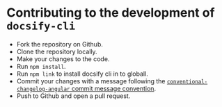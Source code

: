 # Contributing to the development of `docsify-cli`

- Fork the repository on Github.
- Clone the repository locally.
- Make your changes to the code.
- Run `npm install`.
- Run `npm link` to install docsify cli in to globall.
- Commit your changes with a message following the [`conventional-changelog-angular` commit message convention](https://github.com/conventional-changelog/conventional-changelog/blob/master/packages/conventional-changelog-angular/convention.md).
- Push to Github and open a pull request.
